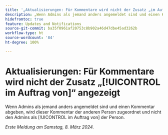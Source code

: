 ```yaml
---
title: '„Aktualisierungen: Für Kommentare wird nicht der Zusatz „im Auftrag von“ angezeigt“'
description: „Wenn Admins als jemand anders angemeldet sind und einen Kommentar abgeben, wird dieser Kommentar der anderen Person zugeordnet und nicht den Admins im Auftrag der Person.“
hidefromtoc: true
feature: Updates and Notifications
source-git-commit: ba35f0961af20753c8b902a46d47dbe45ad3262b
workflow-type: ht
source-wordcount: '84'
ht-degree: 100%

---
```



# Aktualisierungen: Für Kommentare wird nicht der Zusatz „[!UICONTROL im Auftrag von]“ angezeigt

Wenn Admins als jemand anders angemeldet sind und einen Kommentar abgeben, wird dieser Kommentar der anderen Person zugeordnet und nicht den Admins als [!UICONTROL im Auftrag von] der Person.

_Erste Meldung am Samstag, 8. März 2024._

